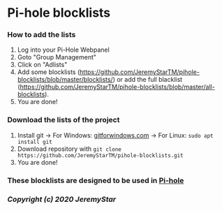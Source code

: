 # **Pi-hole blocklists**

### **How to add the lists**
1. Log into your Pi-Hole Webpanel
2. Goto "Group Management"
3. Click on "Adlists"
4. Add some blocklists (https://github.com/JeremyStarTM/pihole-blocklists/blob/master/blocklists/) or add the full blacklist (https://github.com/JeremyStarTM/pihole-blocklists/blob/master/all-blocklists).
5. You are done!

### **Download the lists of the project**
1. Install git
-> For Windows:  [gitforwindows.com](https://gitforwindows.com)
-> For Linux:    `sudo apt install git`
2. Download repository with `git clone https://github.com/JeremyStarTM/pihole-blocklists.git`
3. You are done!






### These blocklists are designed to be used in [**Pi-hole**](https://pi-hole.net)
### *Copyright (c) 2020 JeremyStar*
